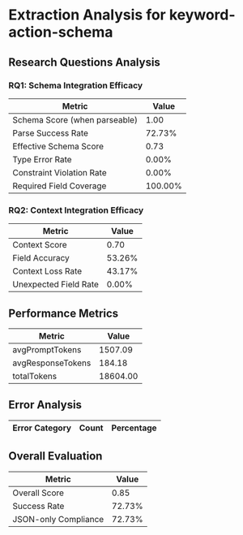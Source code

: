 # Extraction Analysis for keyword-action-schema

## Research Questions Analysis

### RQ1: Schema Integration Efficacy

| Metric | Value |
|--------|-------|
| Schema Score (when parseable) | 1.00 |
| Parse Success Rate | 72.73% |
| Effective Schema Score | 0.73 |
| Type Error Rate | 0.00% |
| Constraint Violation Rate | 0.00% |
| Required Field Coverage | 100.00% |

### RQ2: Context Integration Efficacy

| Metric | Value |
|--------|-------|
| Context Score | 0.70 |
| Field Accuracy | 53.26% |
| Context Loss Rate | 43.17% |
| Unexpected Field Rate | 0.00% |

## Performance Metrics

| Metric | Value |
|--------|-------|
| avgPromptTokens | 1507.09 |
| avgResponseTokens | 184.18 |
| totalTokens | 18604.00 |

## Error Analysis

| Error Category | Count | Percentage |
|---------------|-------|------------|

## Overall Evaluation

| Metric | Value |
|--------|-------|
| Overall Score | 0.85 |
| Success Rate | 72.73% |
| JSON-only Compliance | 72.73% |

